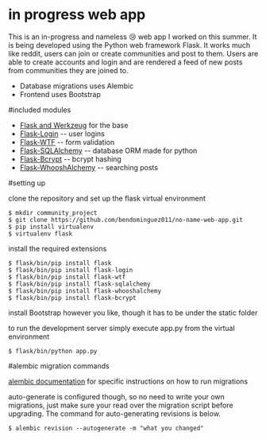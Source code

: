 # in progress web app
This is an in-progress and nameless 😢 web app I worked on this summer. It is being developed using the Python web framework Flask. It works much like reddit, users can join or create communities and post to them. Users are able to create accounts and login and are rendered a feed of new posts from communities they are joined to.
* Database migrations uses Alembic
* Frontend uses Bootstrap


#included modules
* [Flask and Werkzeug](http://flask.pocoo.org) for the base
* [Flask-Login](https://flask-login.readthedocs.org/en/latest/) -- user logins
* [Flask-WTF](https://flask-wtf.readthedocs.org/en/latest/) -- form validation
* [Flask-SQLAlchemy](https://pythonhosted.org/Flask-SQLAlchemy/) -- database ORM made for python
* [Flask-Bcrypt](https://flask-bcrypt.readthedocs.org/en/latest/) -- bcrypt hashing
* [Flask-WhooshAlchemy](https://github.com/gyllstromk/Flask-WhooshAlchemy) -- searching posts

#setting up

clone the repository and set up the flask virtual environment
```
$ mkdir community_project
$ git clone https://github.com/bendominguez011/no-name-web-app.git
$ pip install virtualenv
$ virtualenv flask
```
install the required extensions
```
$ flask/bin/pip install flask
$ flask/bin/pip install flask-login
$ flask/bin/pip install flask-wtf
$ flask/bin/pip install flask-sqlalchemy
$ flask/bin/pip install flask-whooshalchemy
$ flask/bin/pip install flask-bcrypt
```
install Bootstrap however you like, though it has to be under the static folder

to run the development server simply execute app.py from the virtual environment
```
$ flask/bin/python app.py
```


#alembic migration commands

[alembic documentation](https://alembic.readthedocs.org/en/latest/tutorial.html#running-our-first-migration) for specific instructions on how to run migrations

auto-generate is configured though, so no need to write your own migrations, just make sure your read over the migration script before upgrading. The command for auto-generating revisions is below.
```
$ alembic revision --autogenerate -m "what you changed"
```
